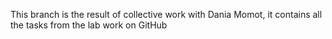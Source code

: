 This branch is the result of collective work with Dania Momot, it contains all the tasks from the lab work on GitHub
